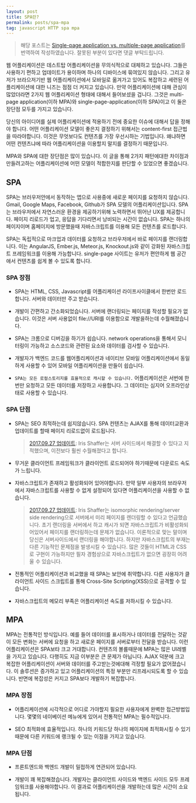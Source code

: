 ```yaml
---
layout: post
title: SPA란?
permalink: posts/spa-mpa
tag: javascript HTTP spa mpa
---
```


> 해당 포스트는 [Single-page application vs. multiple-page application](https://medium.com/@NeotericEU/single-page-application-vs-multiple-page-application-2591588efe58)를 번역하여 작성하였습니다. 잘못된 부분이 있다면 댓글 부탁드립니다.

웹 어플리케이션은 데스트탑 어플리케이션을 무의식적으로 대체하고 있습니다. 그들은 사용하기 편하고 업데이트가 용이하며 하나의 디바이스에 묶여있지 않습니다. 그리고 유저가 브라으저기반 웹 어플리케이션에서 모바일로 옮겨가고 있어도 복잡하고 세련된 어플리케이션에 대한 니즈는 점점 더 커지고 있습니다. 만약 어플리케이션에 대해 관심이 많았더라면 2가지 웹 어플리케이션 형태에 대해서 들어보셨을 겁니다. 그것은 multi-page application(이하 MPA)와 single-page-application(이하 SPA)이고 이 둘은 장단점 모두를 가지고 있습니다.

당신의 아이디어를 실제 어플리케이션에 적용하기 전에 중요한 이슈에 대해서 답을 정해야 합니다. 어떤 어플리케이션 모델이 좋은지 결정하기 위해서는 content-first 접근법을 따라야합니다. 이것은 무엇보다도 컨텐츠를 가장 우선시하는 기법입니다. 왜냐하면 어떤 컨텐츠냐에 따라 어플리케이션을 이용할지 말지를 결정하기 때문입니다.

MPA와 SPA에 대한 장단점은 많이 있습니다. 이 글을 통해 2가지 패턴에대한 차이점과 만들려고하는 어플리케이션에 어떤 모델이 적합한지를 판단할 수 있었으면 좋겠습니다.

## SPA

SPA는 브러우저안에서 동작하는 앱으로 사용중에 새로운 페이지를 요청하지 않습니다. Gmail, Google Maps, Facebook, Github가 SPA 모델의 어플리케이션입니다. SPA는 브라우저에서 자연스러운 환경을 제공하기위해 노력하면서 뛰어난 UX를 제공합니다. 페이지 리로드가 업고, 응답을 기다리면서 낭비되는 시간이 없습니다. SPA는 하나의 페이지이며 홈페이지에 방문했을때 자바스크립트를 이용해 모든 컨텐츠를 로드합니다.

SPA는 독립적으로 마크업과 데이터를 요청하고 브라우저에서 바로 페이지를 랜더링합니다. 이는 AngularJS, Ember.js, Meteor.js, Knockout.js와 같이 강화된 자바스크립트 프레임워크를 이용해 가능합니다. single-page 사이트는 유저가 편안하게 웹 공간애서 컨텐츠를 쉽게 볼 수 있도록 합니다.

### SPA 장점

- SPA는 HTML, CSS, Javascript를 어플리케이션 라이프사이클에서 한번만 로드합니다. 서버와 데이터만 주고 받습니다.

- 개발이 간편하고 간소화되었습니다. 서버에 랜더링되는 페이지를 작성할 필요가 없습니다. 이것은 서버 사용없이 file://URI를 이용함으로 개발을하는데 수월해졌습니다.

- SPA는 크롬으로 디버깅을 하기가 쉽습니다. network operations을 통해서 모니터링이 가능하고 소스코드와 관련된 요소와 데이터를 검사할 수 있습니다.

- 개발자가 백엔드 코드를 웹어플리케이션과 네이티브 모바일 어플리케이션에서 동일하게 사용할 수 있어 모바일 어플리케이션을 만들이 쉽습니다.

- `SPA는 모든 로컬스토리지를 효율적으로 캐시할 수 있습니다.` 어플리케이션은 서번에 한번만 요청하고 모든 데이터를 저장하고 사용합니다. 그 데이터는 심지어 오프라인상태로 사용할 수 있습니다.

### SPA 단점

- SPA는 SEO 최적하는데 쉽지않습니다. SPA 컨텐츠는 AJAX를 통해 데이터교환과 업데이트를 할때 페이지 리로드없이 로드됩니다.

  > [2017.09.27 업데이트](https://medium.com/@iris_schaffer/i-have-a-few-problems-with-the-cons-of-spas-you-list-d7055e5a29f5): Iris Shaffer는 서버 사이드에서 해결할 수 있다고 지적했으며, 이전보다 훨씬 수월해졌다고 합니다.

- 무거운 클라이언트 프레임워크가 클라이언트 로드되어야 하기때문에 다운로드 속도가 느립니다.

- 자바스크립트가 존재하고 활성화되어 있어야합니다. 만약 일부 사용자의 브라우저에서 자바스크립트를 사용할 수 없게 설정되어 있다면 어플리케이션을 사용할 수 없습니다.

  > [2017.09.27 업데이트](https://medium.com/@iris_schaffer/i-have-a-few-problems-with-the-cons-of-spas-you-list-d7055e5a29f5): Iris Shaffer는 isomorphic rendering/server side rendering으로 서버에서 미리 페이지를 렌더링할 수 있다고 언급했습니다. 초기 랜더링을 서버에서 하고 캐시가 되면 자바스크립트가 비활성화되어있어서 페이지를 랜더링하는데 문제가 없습니다. 이론적으로 맞는 말이며 당신은 서버사이드에서 랜더링을 해야합니다. 하지만 자바스크립트의 부재는 다른 기능적인 문제점을 발생시킬 수 있습니다. 많은 것들이 HTML과 CSS로 구현이 가능하지만 필자 경험상으로 자바스크립트가 없으면 굉장히 어려울 수 있습니다.

- 전통적인 어플리케이션과 비교했을 때 SPA는 보안에 취약합니다. 다른 사용자가 클라이언트 사이드 스크립트를 통해 Cross-Site Scripting(XSS)으로 공격할 수 있습니다.

- 자바스크립트의 메모리 부족은 어플리케이션 속도를 저하시킬 수 있습니다.

## MPA

MPA는 전통적인 방식입니다. 예를 들어 데이터를 표시하거나 데이터를 전달하는 것같이 모든 변화는 서버에 요청을 하고 새로운 페이지를 서버로부터 전달을 받습니다. 이런 어플리케이션은 SPA보타 크고 거대합니다. 컨텐츠의 볼륨때문에 MPA는 많은 UI레벨을 가지고 있습니다. 다행히도 지금 이부분은 큰 문제가 아닙니다. AJAX 덕분에 크고 복잡한 어플리케이션이 서버와 데이터를 주고받는것에대해 걱정할 필요가 없어졌습니다. 이 솔루션은 증가하고 있고 어플리케이션의 특정 부분만 리프레시되도록 할 수 있습니다. 반면에 복잡성은 커지고 SPA보다 개발하기 복잡합니다.

### MPA 장점

- 어플리케이션에 시각적으로 어디로 가야할지 필요한 사용자에게 완벽한 접근방법입니다. 몇몇의 네이베이션 메뉴에게 있어서 전통적인 MPA는 필수적입니다.

- SEO 최적화에 효율적입니다. 하나의 키워드당 하나의 페이지에 최적화시킬 수 있기때문에 다른 키워드에 랭크될 수 있는 이점을 가지고 있습니다.

### MPA 단점

- 프론트엔드와 백엔드 개발이 밀접하게 연관되어 있습니다.

- 개발이 꽤 복잡해졌습니다. 개발자는 클라이언트 사이드와 백엔드 사이드 모두 프레임워크를 사용해야합니다. 이 결과로 어플리케이션을 개발하는데 많은 시간이 소요됩니다.
